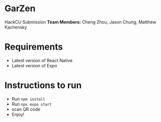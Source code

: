 # GarZen
HackCU Submission 
**Team Members:** Cheng Zhou, Jason Chung, Matthew Kachensky

# Requirements
- Latest version of React Native
- Latest version of Expo

# Instructions to run
- Run `npm install`
- Run `npx expo start`
- scan QR code
- Enjoy!
